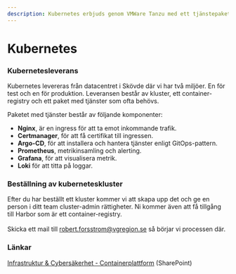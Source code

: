 ```yaml
---
description: Kubernetes erbjuds genom VMWare Tanzu med ett tjänstepaket.
---
```


# Kubernetes

### Kubernetesleverans <a href="#kubernetesleverans" id="kubernetesleverans"></a>

Kubernetes levereras från datacentret i Skövde där vi har två miljöer. En för test och en för produktion. Leveransen består av kluster, ett container-registry och ett paket med tjänster som ofta behövs.&#x20;

Paketet med tjänster består av följande komponenter:

* **Nginx**, är en ingress för att ta emot inkommande trafik.
* **Certmanager**, för att få certifikat till ingressen.&#x20;
* **Argo-CD**, för att installera och hantera tjänster enligt GitOps-pattern.
* **Prometheus**, metrikinsamling och alerting.
* **Grafana**, för att visualisera metrik.
* **Loki** för att titta på loggar.

### **Beställning av kuberneteskluster**

Efter du har beställt ett kluster kommer vi att skapa upp det och ge en person i ditt team cluster-admin rättigheter. Ni kommer även att få tillgång till Harbor som är ett container-registry.\
\
Skicka ett mail till [robert.forsstrom@vgregion.se](mailto:robert.forsstrom@vgregion.se) så börjar vi processen där.

### Länkar

[Infrastruktur & Cybersäkerhet - Containerplattform](https://vgregion.sharepoint.com/sites/IOC/SitePages/DP-containerplatform.aspx) (SharePoint)
